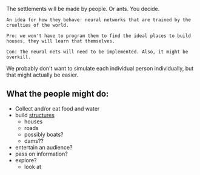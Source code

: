 The settlements will be made by people. Or ants. You decide.
	
	An idea for how they behave: neural networks that are trained by the cruelties of the world. 
	
	Pro: we won't have to program them to find the ideal places to build houses, they will learn that themselves.
	
	Con: The neural nets will need to be implemented. Also, it might be overkill.

We probably don't want to simulate each individual person individually, but that might actually be easier.

## What the people might do:

 * Collect and/or eat food and water
 * build [structures](settlements.md)
	 - houses
	 - roads
	 - possibly boats?
	 - dams??
 * entertain an audience?
 * pass on information?
 * explore?
	 - look at 

